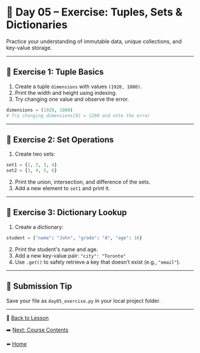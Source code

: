 # 🧠 Day 05 – Exercise: Tuples, Sets & Dictionaries

Practice your understanding of immutable data, unique collections, and key-value storage.

---

## 🔗 Exercise 1: Tuple Basics

1. Create a tuple `dimensions` with values `(1920, 1080)`.
2. Print the width and height using indexing.
3. Try changing one value and observe the error.

```python
dimensions = (1920, 1080)
# Try changing dimensions[0] = 1280 and note the error
```

---

## 🔁 Exercise 2: Set Operations

1. Create two sets:
```python
set1 = {1, 2, 3, 4}
set2 = {3, 4, 5, 6}
```
2. Print the union, intersection, and difference of the sets.
3. Add a new element to `set1` and print it.

---

## 🧠 Exercise 3: Dictionary Lookup

1. Create a dictionary:
```python
student = {"name": "John", "grade": "A", "age": 16}
```
2. Print the student's name and age.
3. Add a new key-value pair: `"city": "Toronto"`
4. Use `.get()` to safely retrieve a key that doesn’t exist (e.g., `"email"`).

---

## 📝 Submission Tip
Save your file as `day05_exercise.py` in your local project folder.

---

🧠 [Back to Lesson](./lesson.md)

➡️ [Next: Course Contents](../CourseContents.md)

⬅️ [Home](../index.md)
